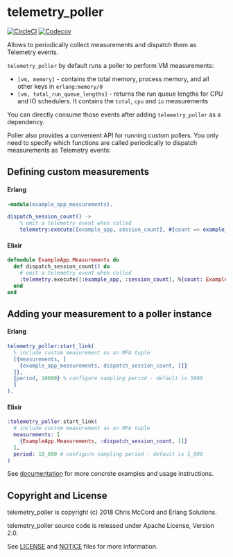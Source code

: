 # telemetry_poller

[![CircleCI](https://circleci.com/gh/beam-telemetry/telemetry_poller.svg?style=svg)](https://circleci.com/gh/beam-telemetry/telemetry_poller)
[![Codecov](https://codecov.io/gh/beam-telemetry/telemetry_poller/branch/master/graphs/badge.svg)](https://codecov.io/gh/beam-telemetry/telemetry_poller/branch/master/graphs/badge.svg)

Allows to periodically collect measurements and dispatch them as Telemetry events.

`telemetry_poller` by default runs a poller to perform VM measurements:

  * `[vm, memory]` - contains the total memory, process memory, and all other keys in `erlang:memory/0`
  * `[vm, total_run_queue_lengths]` - returns the run queue lengths for CPU and IO schedulers. It contains the `total`, `cpu` and `io` measurements

You can directly consume those events after adding `telemetry_poller` as a dependency.

Poller also provides a convenient API for running custom pollers. You only need to specify which functions are called periodically to dispatch measurements as Telemetry events:

## Defining custom measurements

#### Erlang

```erlang
-module(example_app_measurements).

dispatch_session_count() ->
    % emit a telemetry event when called
    telemetry:execute([example_app, session_count], #{count => example_app:session_count()}, #{}).
```

#### Elixir

```elixir
defmodule ExampleApp.Measurements do
  def dispatch_session_count() do
    # emit a telemetry event when called
    :telemetry.execute([:example_app, :session_count], %{count: ExampleApp.session_count()}, %{})
  end
end
```

## Adding your measurement to a poller instance

#### Erlang

```erlang
telemetry_poller:start_link(
  % include custom measurement as an MFA tuple
  [{measurements, [
    {example_app_measurements, dispatch_session_count, []}
  ]},
  {period, 10000} % configure sampling period - default is 5000
  ]
).
```

#### Elixir

```elixir
:telemetry_poller.start_link(
  # include custom measurement as an MFA tuple
  measurements: [
    {ExampleApp.Measurements, :dispatch_session_count, []}
  ],
  period: 10_000 # configure sampling period - default is 5_000
)
```

See [documentation](https://hexdocs.pm/telemetry_poller/) for more concrete examples and usage
instructions.

## Copyright and License


telemetry_poller is copyright (c) 2018 Chris McCord and Erlang Solutions.

telemetry_poller source code is released under Apache License, Version 2.0.

See [LICENSE](LICENSE) and [NOTICE](NOTICE) files for more information.
